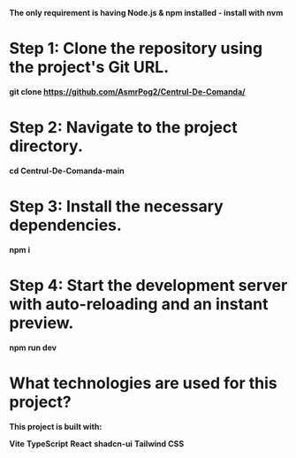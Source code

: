 **The only requirement is having Node.js & npm installed - install with nvm**

# Step 1: Clone the repository using the project's Git URL.
**git clone https://github.com/AsmrPog2/Centrul-De-Comanda/**

# Step 2: Navigate to the project directory.
**cd Centrul-De-Comanda-main**

# Step 3: Install the necessary dependencies.
**npm i**

# Step 4: Start the development server with auto-reloading and an instant preview.
**npm run dev**

# What technologies are used for this project?

**This project is built with:**

**Vite**
**TypeScript**
**React**
**shadcn-ui**
**Tailwind CSS**
